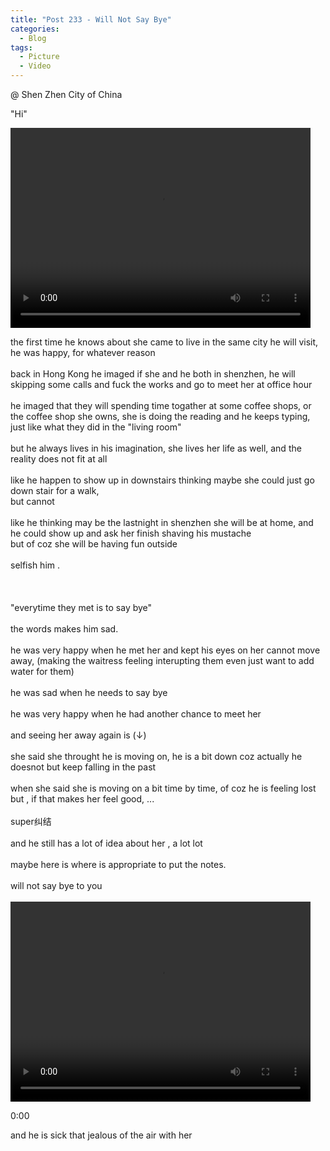 ```yaml
---
title: "Post 233 - Will Not Say Bye"
categories:
  - Blog
tags:
  - Picture
  - Video
---
```


@ Shen Zhen City of China 

"Hi"

<video width="480" height="320" controls="controls">
  <source src="https://imgur.com/HMlpAqT.mp4" type="video/mp4">
</video>
<br/>

the first time he knows about she came to live in the same city he will visit, he was happy, for whatever reason
<br/>
<br/>
back in Hong Kong he imaged if she and he both in shenzhen, he will skipping some calls and fuck the works and go to meet her at office hour
<br/>
<br/>
he imaged that they will spending time togather at some coffee shops, or the coffee shop she owns, she is doing the reading and he keeps typing, just like what they did in the "living room"
<br/>
<br/>
but he always lives in his imagination, she lives her life as well, and the reality does not fit at all
<br/>
<br/>
like he happen to show up in downstairs thinking maybe she could just go down stair for a walk, 
<br/>
but cannot
<br/>
<br/>
like he thinking may be the lastnight in shenzhen she will be at home, and he could show up and ask her finish shaving his mustache
<br/>
but of coz she will be having fun outside
<br/>
<br/>
selfish him .
<br/>
<br/>
<br/>
<br/>
"everytime they met is to say bye"
<br/>
<br/>
the words makes him sad. 
<br/>
<br/>
he was very happy when he met her and kept his eyes on her cannot move away, (making the waitress feeling interupting them even just want to add water for them)
<br/>
<br/>
he was sad when he needs to say bye
<br/>
<br/>
he was very happy when he had another chance to meet her
<br/>
<br/>
and seeing her away again is (↓)
<br/>
<br/>
she said she throught he is moving on, he is a bit down coz actually he doesnot but keep falling in the past 
<br/>
<br/>
when she said she is moving on a bit time by time, of coz he is feeling lost but , if that makes her feel good, ...
<br/>
<br/>
super纠结
<br/>
<br/>
and he still has a lot of idea about her , a lot lot
<br/>
<br/>
maybe here is where is appropriate to put the notes. 
<br/>
<br/>
will not say bye to you
<br/>
<br/>
<video width="480" height="320" controls="controls">
  <source src="https://imgur.com/siCeaKp.mp4" type="video/mp4">
</video>
<br/>

0:00

and he is sick that jealous of the air with her

<script src="https://utteranc.es/client.js"  
        repo="serendipityinlife/serendipityinlife.github.io"
        issue-term="pathname"
        theme="github-light"
        crossorigin="anonymous"
        async>
</script>
